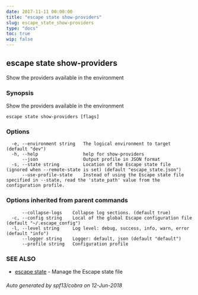 ```yaml
---
date: 2017-11-11 00:00:00
title: "escape state show-providers"
slug: escape_state_show-providers
type: "docs"
toc: true
wip: false
---
```

## escape state show-providers

Show the providers available in the environment

### Synopsis


Show the providers available in the environment

```
escape state show-providers [flags]
```

### Options

```
  -e, --environment string   The logical environment to target (default "dev")
  -h, --help                 help for show-providers
      --json                 Output profile in JSON format
  -s, --state string         Location of the Escape state file (ignored when --remote-state is set) (default "escape_state.json")
      --use-profile-state    Instead of using the Escape state file specified in --state, read the 'state_path' value from the configuration profile.
```

### Options inherited from parent commands

```
      --collapse-logs    Collapse log sections. (default true)
  -c, --config string    Local of the global Escape configuration file (default "~/.escape_config")
  -l, --level string     Log level: debug, success, info, warn, error (default "info")
      --logger string    Logger: default, json (default "default")
      --profile string   Configuration profile
```

### SEE ALSO
* [escape state](../escape_state/)	 - Manage the Escape state file

###### Auto generated by spf13/cobra on 12-Jun-2018
